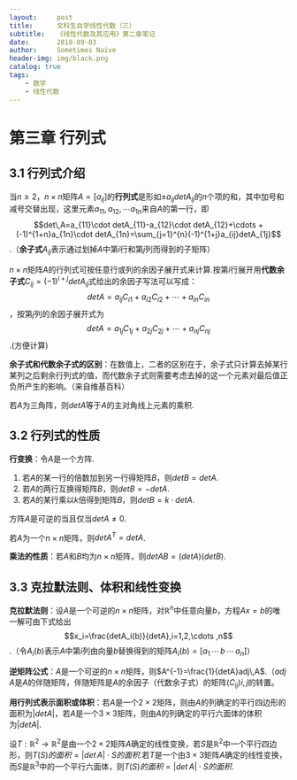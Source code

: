 ```yaml
---
layout:     post
title:      文科生自学线性代数（三）
subtitle:   《线性代数及其应用》第二章笔记
date:       2018-09-03
author:     Sometimes Naive
header-img: img/black.png
catalog: true
tags:
    - 数学
    - 线性代数
---
```


<head>
    <script src="https://cdn.mathjax.org/mathjax/latest/MathJax.js?config=TeX-AMS-MML_HTMLorMML" type="text/javascript"></script>
    <script type="text/x-mathjax-config">
        MathJax.Hub.Config({
            tex2jax: {
            skipTags: ['script', 'noscript', 'style', 'textarea', 'pre'],
            inlineMath: [['$','$']]
            }
        });
    </script>
</head>

# 第三章 行列式

## 3.1 行列式介绍

当$n\geqslant 2$，$n×n$矩阵$A=[a_{ij}]$的**行列式**是形如$\pm a_{ij}detA_{ij}$的$n$个项的和，其中加号和减号交替出现，这里元素$a_{11},a_{12},\cdots a_{1n}$来自$A$的第一行，即$$det\,A=a_{11}\cdot detA_{11}-a_{12}\cdot detA_{12}+\cdots +(-1)^{1+n}a_{1n}\cdot detA_{1n}=\sum_{j=1}^{n}(-1)^{1+j}a_{ij}detA_{1j}$$.（**余子式**$A_{ij}$表示通过划掉$A$中第$i$行和第$j$列而得到的子矩阵）

$n×n$矩阵$A$的行列式可按任意行或列的余因子展开式来计算.按第$i$行展开用**代数余子式**$C_{ij}=(-1)^{i+j}detA_{ij}$式给出的余因子写法可以写成：$$detA=a_{ij}C_{i1}+a_{i2}C_{i2}+\cdots +a_{in}C_{in}$$，按第$j$列的余因子展开式为$$detA=a_{1j}C_{1j}+a_{2j}C_{2j}+\cdots +a_{nj}C_{nj}$$.(方便计算)

**余子式和代数余子式的区别**：在数值上，二者的区别在于，余子式只计算去掉某行某列之后剩余行列式的值，而代数余子式则需要考虑去掉的这一个元素对最后值正负所产生的影响。（来自维基百科）

若$A$为三角阵，则$detA$等于$A$的主对角线上元素的乘积.



## 3.2 行列式的性质

**行变换**：令$A$是一个方阵.

1. 若$A$的某一行的倍数加到另一行得矩阵$B$，则$detB=detA$.
2. 若$A$的两行互换得矩阵$B$，则$detB=-detA$.
3. 若$A$的某行乘以$k$倍得到矩阵$B$，则$detB=k\cdot detA$.

方阵$A$是可逆的当且仅当$detA\neq 0$.

若$A$为一个$n×n$矩阵，则$detA^{T}=detA$.

**乘法的性质**：若$A$和$B$均为$n×n$矩阵，则$detAB=(detA)(detB)$.



## 3.3 克拉默法则、体积和线性变换

**克拉默法则**：设$A$是一个可逆的$n×n$矩阵，对$\mathbb{R}^{n}$中任意向量$b$，方程$Ax=b$的唯一解可由下式给出$$x_i=\frac{detA_i(b)}{detA},i=1,2,\cdots ,n$$.（令$A_i(b)$表示$A$中第$i$列由向量$b$替换得到的矩阵$A_i(b)=[a_1\,\cdots \,b\,\cdots \, a_n]​$）

**逆矩阵公式**：$A$是一个可逆的$n×n$矩阵，则$A^{-1}=\frac{1}{detA}adj\,A$.（$adj\,A$是$A$的伴随矩阵，伴随矩阵是$A$的余因子（代数余子式）的矩阵$(C_{ij})i,j$的转置。

**用行列式表示面积或体积**：若$A$是一个$2×2$矩阵，则由$A$的列确定的平行四边形的面积为$|detA|$，若$A$是一个$3×3$矩阵，则由$A$的列确定的平行六面体的体积为$|detA|$.

设$T:\mathbb{R}^{2}\rightarrow \mathbb{R}^{2}$是由一个$2×2$矩阵$A$确定的线性变换，若$S$是$\mathbb{R}^{2}$中一个平行四边形，则${T(S)的面积}=|det\,A|\cdot{S的面积}$.若$T$是一个由$3×3$矩阵$A$确定的线性变换，而$S$是$\mathbb{R}^{3}$中的一个平行六面体，则${T(S)的面积}=|det\,A|\cdot{S的面积}$.

